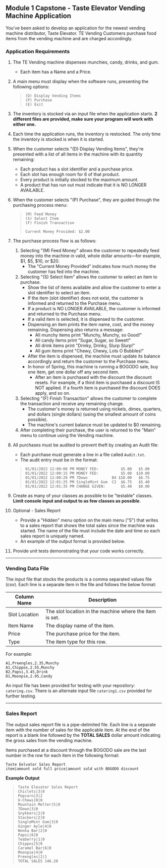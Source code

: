 ## Module 1 Capstone - Taste Elevator Vending Machine Application

You've been asked to develop an application for the newest vending machine distributor,
Taste Elevator.  TE Vending Customers purchase food items from the vending machine and are charged accordingly.


### Application Requirements

1. The TE Vending machine dispenses munchies, candy, drinks, and gum.
   - Each item has a Name and a Price.
2. A main menu must display when the software runs, presenting the following options:
    > ```
    > (D) Display Vending Items
    > (P) Purchase
    > (E) Exit
    > ```
3. The inventory is stocked via an input file when the application starts.  **2 different files are provided, make sure your program will work with either one.**
4. Each time the application runs, the inventory is restocked.  The only time the inventory is stocked is when it is started.
5. When the customer selects "(D) Display Vending Items", they're presented
   with a list of all items in the machine with its quantity remaining:
   
    - Each product has a slot identifier and a purchase price.
    - Each slot has enough room for 6 of that product.
    - Every product is initially stocked to the maximum amount.
    - A product that has run out must indicate that it is NO LONGER AVAILABLE.
6. When the customer selects "(P) Purchase", they are guided through the purchasing
   process menu:
   
    >```
    >(M) Feed Money
    >(S) Select Item
    >(F) Finish Transaction
    >
    > Current Money Provided: $2.00
    >```
7. The purchase process flow is as follows:
    1. Selecting "(M) Feed Money" allows the customer to repeatedly feed money into the
       machine in valid, whole dollar amounts—for example, $1, $5, $10, or $20.
        - The "Current Money Provided" indicates how much money the customer
          has fed into the machine.
    2. Selecting "(S) Select Item" allows the customer to select an item to
       purchase.
        - Show the list of items available and allow the customer to enter
          a slot identifier to select an item.
        - If the item (slot identifier) does not exist, the customer is informed and returned
          to the Purchase menu.
        - If a product is NO LONGER AVAILABLE, the customer is informed and returned to the
          Purchase menu.
        - If a valid item is selected, it is dispensed to the customer.
        - Dispensing an item prints the item name, cost, and the money
          remaining. Dispensing also returns a message:
            - All munchy items print "Munchy, Munchy, so Good!"
            - All candy items print  "Sugar, Sugar, so Sweet!"
            - All drink items print  "Drinky, Drinky, Slurp Slurp!"
            - All gum items print    "Chewy, Chewy, Lots O Bubbles!"
        - After the item is dispensed, the machine must update its balance
          accordingly and return the customer to the Purchase menu.
        - In honor of Spring, this machine is running a BOGODO sale, buy one 
          item, get one dollar off any second item.
          - After an item is purchased with the discount the discount resets. For example, if a third item is purchased a discount IS NOT applied. If a fourth item is purchased the discount DOES apply, and so on.
    3. Selecting "(F) Finish Transaction" allows the customer to complete the
       transaction and receive any remaining change.
        - The customer's money is returned using nickels, dimes, quarters, and dollars (single dollars)
          (using the smallest amount of coins possible).
        - The machine's current balance must be updated to $0 remaining.
    4. After completing their purchase, the user is returned to the "Main" menu to
       continue using the Vending machine.
8. All purchases must be audited to prevent theft by creating an Audit file:
   - Each purchase must generate a line in a file called `Audit.txt`.
   - The audit entry must be in the format:
    >```
    >01/01/2022 12:00:00 PM MONEY FED:          $5.00   $5.00
    >01/01/2022 12:00:15 PM MONEY FED:          $5.00  $10.00
    >01/01/2022 12:00:20 PM 7Down           B4 $10.00   $6.75
    >01/01/2022 12:01:25 PM SingleMint Gum  C2  $6.75   $5.40
    >01/01/2022 12:01:35 PM CHANGE GIVEN:       $5.40   $0.00
    >```
9. Create as many of your classes as possible to be "testable" classes. **Limit console**
   **input and output to as few classes as possible**.
10. Optional - Sales Report
    - Provide a "Hidden" menu option on the main menu ("S") that writes to a sales
      report that shows the total sales since the machine was started. The name of the
      file must include the date and time so each sales report is uniquely named.
    - An example of the output format is provided below.
11. Provide unit tests demonstrating that your code works correctly.
___
### Vending Data File
The input file that stocks the products is a comma separated values file (csv). Each line is a separate item in the file and follows the below format:

 Column Name   | Description
----------------|-------------
 Slot Location | The slot location in the machine where the item is set.
 Item Name | The display name of the item.
 Price         | The purchase price for the item.
 Type          | The item type for this row.

For example:

```
A1,Preengles,2.35,Munchy
A1,Chippos,2.55,Munchy
B2,Papsi,3.45,Drink
D1,Moonpie,2.95,Candy
```

An input file has been provided for testing with your repository: `catering.csv`.
There is an alternate input file `catering1.csv` provided for further testing.

---
### Sales Report
The output sales report file is a pipe-delimited file. Each line is a separate item with the number of sales for the applicable item. At the end of the report is a blank line followed by the **TOTAL SALES** dollar amount indicating the gross sales from the vending machine.

Items purchased at a discount through the BOGODO sale are the last number in the row for each item in the following format:

```
Taste Eelvator Sales Report
item|amount sold full price|amount sold with BOGODO discount
```


**Example Output**

>```
>Taste Elevator Sales Report
>Chiclets|3|0
>Popcorn|3|2
>U-Chews|0|0
>Mountain Melter|5|0
>7Down|3|0
>Snykkers|2|0
>Stackers|2|0
>SingleMint Gum|3|0
>Ginger Ayle|4|0
>Wonka Bar|2|0
>Papsi|6|0
>Teaberry|1|0
>Chippos|5|0
>Caramel Bar|6|0
>Moonpie|4|0
>Preengles|2|1
>TOTAL SALES 146.20 
>```
